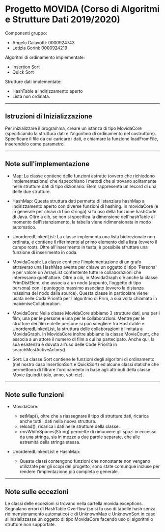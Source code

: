 # Progetto MOVIDA (Corso di Algoritmi e Strutture Dati 2019/2020)

Componenti gruppo:
- Angelo Galavotti: 0000924743
- Letizia Gorini: 0000924219
	
Algoritmi di ordinamento implementate:
- Insertion Sort
- Quick Sort
	
Strutture dati implementate:
- HashTable a indirizzamento aperto
- Lista non ordinata.
	
---------------------------------------
## Istruzioni di Inizializzazione

Per inizializzare il programma, creare un istanza di tipo MovidaCore (specificando la struttura dati e l'algoritmo di ordinamento nel 
costruttore). Specificare il file da cui caricare i dati, e chiamare la funzione loadFromFile, inserendolo come parametro.

---------------------------------------
## Note sull'implementazione

- Map:
	La classe contiene delle funzioni astratte (ovvero che richiedono implementazione) che rispecchiano i metodi che si trovano solitamente
	nelle strutture dati di tipo dizionario. Elem rappresenta un record di una delle due strutture.
	
- HashMap: 
	Questa struttura dati permette di istanziare hashMap a indirizzamento aperto con diverse funzioni di hashing. In movidaCore (e in generale per
	chiavi di tipo stringa) si fa uso della funzione hashCode di Java. Oltre a ciò, se non si specifica la dimensione dell'hashTable al
	momento dell'istanziamento, la tabella viene ridimensionata in modo automatico.
	
- UnorderedLinkedList: 
	La classe implementa una lista bidirezionale non ordinata, e contiene il riferimento al primo elemento della lista (ovvero il campo root).
	Oltre all'inserimento in testa, è possibile sfruttare una funzione di inserimento in coda.

- MovidaGraph:
	La classe contiene l'implementazione di un grafo attraverso una HashMap avente per chiave un oggetto di tipo 'Persona' e per valore 
	un ArrayList contentente tutte le collaborazioni che interessano quell'attore. Oltre a ciò, in MovidaGraph c'è anche la classe PrimDistElem,
	che associa a un nodo (appunto, l'oggetto di tipo persona) con il punteggio massimo associato (ovvero la distanza massima del nodo dalla source).
	Questa classe in particolare viene usata nelle Coda Priorità per l'algoritmo di Prim, a sua volta chiamato in maiximiseCollaboration.

- MovidaCore:
	Nella classe MovidaCore abbiamo 3 strutture dati, una per i film, una per le persone e una per le collaborazioni.
	Mentre per le strutture dei film e delle persone si può scegliere fra HashTable e UnorderedLinkedList, la struttura delle collaborazioni
	è limitata a MovidaGraph.
	In MovidaCore inoltre abbiamo la classe MovieCount, che associa a un attore il numero di film a cui ha partecipato. Anche qui, la sua esistenza
	è dovuta all'uso delle Code Priorità in searchMostActiveActors().

- Sort:
	La classe Sort contiene le funzioni degli algoritmi di ordinamento (nel nostro caso InsertionSort e QuickSort) ed alcune classi statiche
	che permettono di filtrare l'ordinamento in base agli attributi della classe Movie (quindi titolo, anno, voti etc).

---------------------------------------
## Note sulle funzioni

- MovidaCore:
	- setMap(), oltre che a riassegnare il tipo di strutture dati, ricarica anche tutti i dati nella nuova struttura.
	- reload(), ricarica i dati nelle strutture della classe.
	- rmvWhiteSpaces(String) permette di rimuovere gli spazi in eccesso da una stringa, sia in mezzo a due parole separate, che alle estremità della 
	stringa stessa.
	
- UnorderedLinkedList e HashMap:
	- Queste classi contengono funzioni che nonostante non vengano utilizzate per gli scopi del progetto, sono state comunque incluse per 
	rendere l'implentazione più completa e generale.
	
---------------------------------------
## Note sulle eccezioni

Le classi delle eccezioni si trovano nella cartella movida.exceptions. Segnalano errori di HashTable Overflow (se si fa uso di tabelle hash
senza ridimensionamento automatico) e di UnknownMap e UnknownSort in caso si inizializzasse un oggetto di tipo MovidaCore facendo uso di
algoritmi o strutture non supportate.
